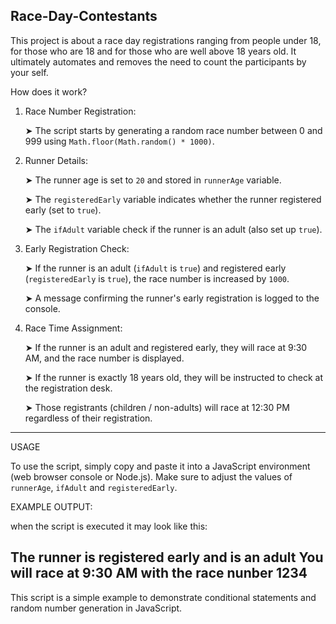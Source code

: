 Race-Day-Contestants
--------------------------------------------------------------------------------------------------------------------------------------------------------------------------------------------------------------------
This project is about a race day registrations ranging from people under 18, for those who are 18 and for those who are well above 18 years old. It ultimately automates and removes the need to count the participants by your self.

How does it work?

1. Race Number Registration:

   ➤ The script starts by generating a random race number between 0 and 999 using `Math.floor(Math.random() * 1000)`.


2. Runner Details:

   ➤ The runner age is set to `20` and stored in `runnerAge` variable.

   ➤ The `registeredEarly` variable indicates whether the runner registered early (set to `true`).

   ➤ The `ifAdult` variable check if the runner is an adult (also set up `true`).


3. Early Registration Check:

   ➤ If the runner is an adult (`ifAdult` is `true`) and registered early (`registeredEarly` is `true`), the race number is increased by `1000`.

   ➤ A message confirming the runner's early registration is logged to the console.


4. Race Time Assignment:

   ➤ If the runner is an adult and registered early, they will race at 9:30 AM, and the race number is displayed.

   ➤ If the runner is exactly 18 years old, they will be instructed to check at the registration desk.

   ➤ Those registrants (children / non-adults) will race at 12:30 PM regardless of their registration.
-----------------------------------------------------------------------------------------------------------------------------------------------------------------------------------------------------------------
USAGE

To use the script, simply copy and paste it into a JavaScript environment (web browser console or Node.js). Make sure to adjust the values of `runnerAge`, `ifAdult` and `registeredEarly`.


EXAMPLE OUTPUT:

when the script is executed it may look like this:

The runner is registered early and is an adult
You will race at 9:30 AM with the race nunber 1234
-----------------------------------------------------

This script is a simple example to demonstrate conditional statements and random number generation in JavaScript.

